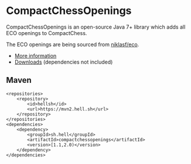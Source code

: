 # CompactChessOpenings

CompactChessOpenings is an open-source Java 7+ library which adds all ECO openings to CompactChess.

The ECO openings are being sourced from [niklasf/eco](https://github.com/niklasf/eco).

- [More information](https://compactchess.cc/openings)
- [Downloads](https://github.com/hell-sh/CompactChessOpenings/releases) (dependencies not included)

## Maven

    <repositories>
        <repository>
            <id>hellsh</id>
            <url>https://mvn2.hell.sh</url>
        </repository>
    </repositories>
    <dependencies>
        <dependency>
            <groupId>sh.hell</groupId>
            <artifactId>compactchessopenings</artifactId>
            <version>[1.1,2.0)</version>
        </dependency>
    </dependencies>
